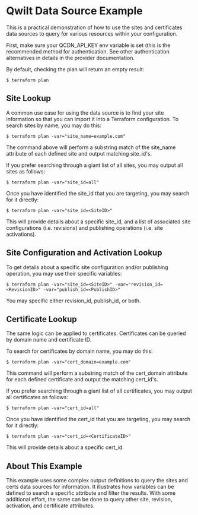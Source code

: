 # Qwilt Data Source Example

This is a practical demonstration of how to use the sites and certificates data sources to query for various resources within your configuration.

First, make sure your QCDN_API_KEY env variable is set (this is the recommended method for authentication.
See other authentication alternatives in details in the provider documentation.

By default, checking the plan will return an empty result:
```
$ terraform plan
```

## Site Lookup

A common use case for using the data source is to find your site information so that you can import it into a Terraform configuration.  To search sites by name, you may do this:
```
$ terraform plan -var="site_name=example.com"
```
The command above will perform a substring match of the site_name attribute of each defined site and output matching site_id's.

If you prefer searching through a giant list of all sites, you may output all sites as follows:
```
$ terraform plan -var="site_id=all"
```

Once you have identified the site_id that you are targeting, you may search for it directly:
```
$ terraform plan -var="site_id=<SiteID>"
```
This will provide details about a specific site_id, and a list of associated site configurations (i.e. revisions) and publishing operations (i.e. site activations).

## Site Configuration and Activation Lookup

To get details about a specific site configuration and/or publishing operation, you may use their specific variables:
```
$ terraform plan -var="site_id=<SiteID>" -var="revision_id=<RevisionID>" -var="publish_id=<PublishID>"
```
You may specific either revision_id, publish_id, or both.

## Certificate Lookup

The same logic can be applied to certificates.  Certificates can be queried by domain name and certificate ID.

To search for certificates by domain name, you may do this:
```
$ terraform plan -var="cert_domain=example.com"
```
This command will perform a substring match of the cert_domain attribute for each defined certificate and output the matching cert_id's.

If you prefer searching through a giant list of all certificates, you may output all certificates as follows:
```
$ terraform plan -var="cert_id=all"
```

Once you have identified the cert_id that you are targeting, you may search for it directly:
```
$ terraform plan -var="cert_id=<CertificateID>"
```
This will provide details about a specific cert_id.

## About This Example

This example uses some complex output definitions to query the sites and certs data sources for information.  It illustrates how variables can be defined to search a specific attribute and filter the results.  With some additional effort, the same can be done to query other site, revision, activation, and certificate attributes.